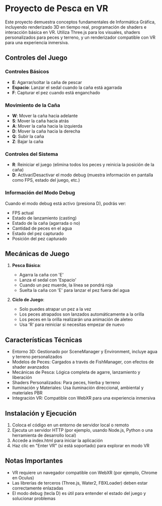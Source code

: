 # Proyecto de Pesca en VR

Este proyecto demuestra conceptos fundamentales de Informática Gráfica, incluyendo renderizado 3D en tiempo real, programación de shaders e interacción básica en VR. Utiliza Three.js para los visuales, shaders personalizados para peces y terreno, y un renderizador compatible con VR para una experiencia inmersiva.

## Controles del Juego

### Controles Básicos

- **E**: Agarrar/soltar la caña de pescar
- **Espacio**: Lanzar el sedal cuando la caña está agarrada
- **F**: Capturar el pez cuando está enganchado

### Movimiento de la Caña

- **W**: Mover la caña hacia adelante
- **S**: Mover la caña hacia atrás
- **A**: Mover la caña hacia la izquierda
- **D**: Mover la caña hacia la derecha
- **Q**: Subir la caña
- **Z**: Bajar la caña

### Controles del Sistema

- **R**: Reiniciar el juego (elimina todos los peces y reinicia la posición de la caña)
- **D**: Activar/Desactivar el modo debug (muestra información en pantalla como FPS, estado del juego, etc.)

### Información del Modo Debug

Cuando el modo debug está activo (presiona D), podrás ver:

- FPS actual
- Estado de lanzamiento (casting)
- Estado de la caña (agarrada o no)
- Cantidad de peces en el agua
- Estado del pez capturado
- Posición del pez capturado

## Mecánicas de Juego

1. **Pesca Básica**:

   - Agarra la caña con 'E'
   - Lanza el sedal con 'Espacio'
   - Cuando un pez muerde, la línea se pondrá roja
   - Suelta la caña con 'E' para lanzar el pez fuera del agua

2. **Ciclo de Juego**:
   - Solo puedes atrapar un pez a la vez
   - Los peces atrapados son lanzados automáticamente a la orilla
   - Los peces en la orilla realizarán una animación de aleteo
   - Usa 'R' para reiniciar si necesitas empezar de nuevo

## Características Técnicas

- Entorno 3D: Gestionado por SceneManager y Environment, incluye agua y terreno personalizados
- Modelos de Peces: Cargados a través de FishManager, con efectos de shader avanzados
- Mecánicas de Pesca: Lógica completa de agarre, lanzamiento y liberación
- Shaders Personalizados: Para peces, hierba y terreno
- Iluminación y Materiales: Usa iluminación direccional, ambiental y materiales PBR
- Integración VR: Compatible con WebXR para una experiencia inmersiva

## Instalación y Ejecución

1. Coloca el código en un entorno de servidor local o remoto
2. Ejecuta un servidor HTTP (por ejemplo, usando Node.js, Python o una herramienta de desarrollo local)
3. Accede a index.html para iniciar la aplicación
4. Haz clic en "Enter VR" (si está soportado) para explorar en modo VR

## Notas Importantes

- VR requiere un navegador compatible con WebXR (por ejemplo, Chrome en Oculus)
- Las librerías de terceros (Three.js, Water2, FBXLoader) deben estar correctamente enlazadas
- El modo debug (tecla D) es útil para entender el estado del juego y solucionar problemas
